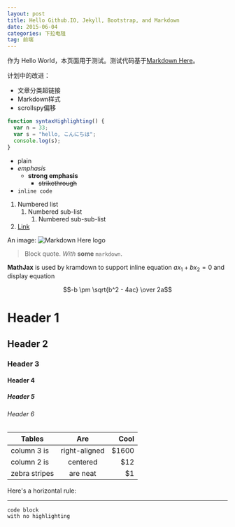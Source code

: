 ```yaml
---
layout: post
title: Hello Github.IO, Jekyll, Bootstrap, and Markdown
date: 2015-06-04
categories: 下拉电阻
tag: 前端
---
```


作为 Hello World，本页面用于测试。测试代码基于[Markdown Here](http://markdown-here.com/)。

计划中的改进：

- 文章分类超链接
- Markdown样式
- scrollspy偏移

~~~javascript
function syntaxHighlighting() {
  var n = 33;
  var s = "hello, こんにちは";
  console.log(s);
}
~~~

* plain
* *emphasis*
  * **strong emphasis**
    * ~~strikethrough~~
* `inline code`

1. Numbered list
   1. Numbered sub-list
      1. Numbered sub-sub-list
2. [Link](https://www.google.com)


An image: ![Markdown Here logo](http://adam-p.github.io/markdown-here/img/icon24.png) 

> Block quote.
> *With* **some** `markdown`.

**MathJax** is used by kramdown to support inline equation $ax_1+bx_2=0$ and display equation

$$-b \pm \sqrt{b^2 - 4ac} \over 2a$$

# Header 1

## Header 2

### Header 3

#### Header 4

##### Header 5

###### Header 6
  
| Tables | Are | Cool |
| ------------- |:-------------:| -----:|
| column 3 is | right-aligned | $1600 |
| column 2 is | centered | $12 |
| zebra stripes | are neat | $1 |

Here's a horizontal rule:

---

~~~
code block
with no highlighting
~~~
